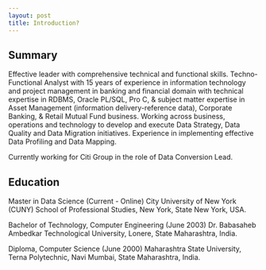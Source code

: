 ```yaml
---
layout: post
title: Introduction?
---
```


## Summary

Effective leader with comprehensive technical and functional skills. Techno-Functional Analyst with 15 years of experience in information technology and project management in banking and financial domain with technical expertise in RDBMS, Oracle PL/SQL, Pro C, & subject matter expertise in Asset Management (information delivery-reference data), Corporate Banking, & Retail Mutual Fund business. Working across business, operations and technology to develop and execute Data Strategy, Data Quality and Data Migration initiatives. Experience in implementing effective Data Profiling and Data Mapping. 

Currently working for Citi Group in the role of Data Conversion Lead.

## Education

Master in Data Science (Current - Online)
City University of New York (CUNY) School of Professional Studies, New York, State New York, USA.

Bachelor of Technology, Computer Engineering (June 2003)
Dr. Babasaheb Ambedkar Technological University, Lonere, State Maharashtra, India.

Diploma, Computer Science (June 2000)
Maharashtra State University, Terna Polytechnic, Navi Mumbai, State Maharashtra, India.


